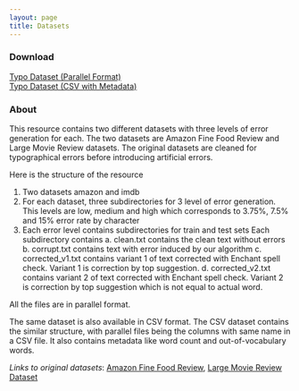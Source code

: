 ```yaml
---
layout: page
title: Datasets
---
```


### Download

[Typo Dataset (Parallel Format)](https://1drv.ms/u/s!AAU3jG1nh6NXlgY)  
[Typo Dataset (CSV with Metadata)](https://1drv.ms/u/s!AAU3jG1nh6NXlgc)

### About
This resource contains two different datasets with three levels of error generation for each. The two datasets are Amazon Fine Food Review and Large Movie Review datasets. The original datasets are cleaned for typographical errors before introducing artificial errors.

Here is the structure of the resource

  1. Two datasets amazon and imdb
  2. For each dataset, three subdirectories for 3 level of error generation. This levels are low, medium and high which corresponds to 3.75%, 7.5% and 15% error rate by character
  3. Each error level contains subdirectories for train and test sets
  Each subdirectory contains
    a. clean.txt contains the clean text without errors
    b. corrupt.txt contains text with error induced by our algorithm
    c. corrected_v1.txt contains variant 1 of text corrected with Enchant spell check. Variant 1 is correction by top suggestion.
    d. corrected_v2.txt contains variant 2 of text corrected with Enchant spell check. Variant 2 is correction by top suggestion which is not equal to actual word.

All the files are in parallel format.

The same dataset is also available in CSV format. The CSV dataset contains the similar structure, with parallel files being the columns with same name in a CSV file. It also contains metadata like word count and out-of-vocabulary words.

*Links to original datasets*: 
[Amazon Fine Food Review](https://www.kaggle.com/snap/amazon-fine-food-reviews), 
[Large Movie Review Dataset](https://ai.stanford.edu/~amaas/data/sentiment/)

